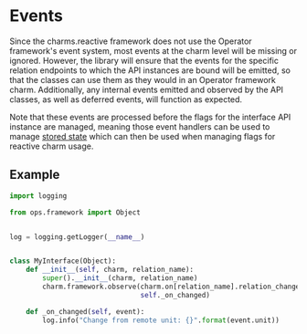 # Events

Since the charms.reactive framework does not use the Operator framework's event
system, most events at the charm level will be missing or ignored. However, the
library will ensure that the events for the specific relation endpoints to which
the API instances are bound will be emitted, so that the classes can use them as
they would in an Operator framework charm. Additionally, any internal events
emitted and observed by the API classes, as well as deferred events, will
function as expected.

Note that these events are processed before the flags for the interface API
instance are managed, meaning those event handlers can be used to manage [stored
state][] which can then be used when managing flags for reactive charm usage.


## Example

```python
import logging

from ops.framework import Object


log = logging.getLogger(__name__)


class MyInterface(Object):
    def __init__(self, charm, relation_name):
        super().__init__(charm, relation_name)
        charm.framework.observe(charm.on[relation_name].relation_changed,
                                self._on_changed)

    def _on_changed(self, event):
        log.info("Change from remote unit: {}".format(event.unit))
```



<!-- Links -->
[stored state]: (stored-state.md)
